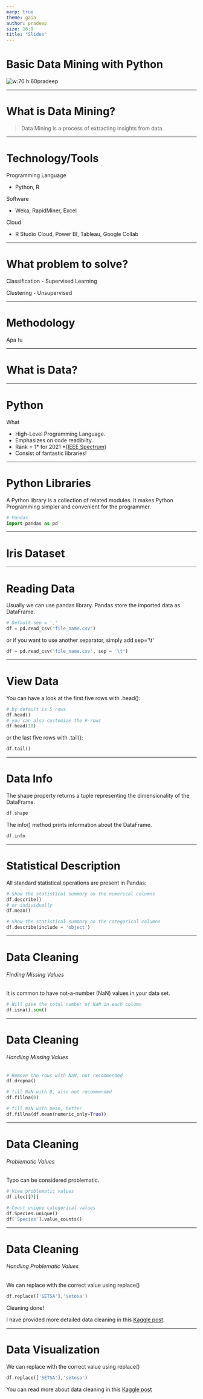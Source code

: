 ```yaml
---
marp: true
theme: gaia
author: pradeep 
size: 16:9
title: "Slides"
---
```


<!-- _class: lead -->

# Basic Data Mining with Python
![w:70 h:60](Mypic.png)pradeep

---
<!-- paginate: true -->
<!-- footer: ![w:180 h:40](uitm-hitel.png) HITeL Innovative T&L Webinar Series 2022 -->

# What is Data Mining?

> Data Mining is a process of extracting insights from data.

---
# Technology/Tools
Programming Language
- Python, R

Software
- Weka, RapidMiner, Excel

Cloud
- R Studio Cloud, Power BI, Tableau, Google Collab

---
# What problem to solve?
Classification - Supervised Learning

Clustering - Unsupervised

---
# Methodology
Apa tu


---
# What is Data?

---
# Python
What
- High-Level Programming Language.
- Emphasizes on code readibilty.
- Rank = 1* for 2021 *[(IEEE Spectrum)](https://spectrum.ieee.org/top-programming-languages/)
- Consist of fantastic libraries!

---

# Python Libraries
A Python library is a collection of related modules. It makes Python Programming simpler and convenient for the programmer. 
```py
# Pandas
import pandas as pd
```

---
# Iris Dataset


---
# Reading Data

Usually we can use pandas library. Pandas store the imported data as DataFrame.

```py
# Default sep = ','
df = pd.read_csv("file_name.csv")
```
or if you want to use another separator, simply add sep='\t'

```py
df = pd.read_csv("file_name.csv", sep = '\t')
```

---

# View Data

You can have a look at the first five rows with .head():

```py
# by default is 5 rows
df.head()
# you can also customize the #-rows 
df.head(10)
```
or the last five rows with .tail():

```py
df.tail()
```

---

# Data Info

The shape property returns a tuple representing the dimensionality of the DataFrame. 

```py
df.shape
```

The info() method prints information about the DataFrame. 

```py
df.info
```

---

# Statistical Description

All standard statistical operations are present in Pandas:

```py
# Show the statistical summary on the numerical columns
df.describe()
# or individually
df.mean()
```


```py
# Show the statistical summary on the categorical columns
df.describe(include = 'object')
```
---

# Data Cleaning
###### Finding Missing Values

It is common to have not-a-number (NaN) values in your data set. 

```py
# Will give the total number of NaN in each column
df.isna().sum()
```

---
# Data Cleaning
###### Handling Missing Values

```py
# Remove the rows with NaN, not recommended
df.dropna() 
```
```py
# fill NaN with 0, also not recommended
df.fillna(0) 

# fill NaN with mean, better
df.fillna(df.mean(numeric_only=True)) 
```

---

# Data Cleaning
###### Problematic Values

Typo can be considered problematic.

```py
# View problematic values
df.iloc[[7]]

# Count unique categorical values
df.Species.unique()
df['Species'].value_counts()
```

---

# Data Cleaning
###### Handling Problematic Values

We can replace with the correct value using replace()

```py
df.replace(['SETSA'],'setosa')
```

Cleaning done! 

I have provided more detailed data cleaning in this [Kaggle post](https://www.kaggle.com/code/pradeepisawasan/handling-unusual-values).

---
# Data Visualization

We can replace with the correct value using replace()

```py
df.replace(['SETSA'],'setosa')
```

You can read more about data cleaning in this [Kaggle post](https://www.kaggle.com/code/pradeepisawasan/handling-unusual-values)
